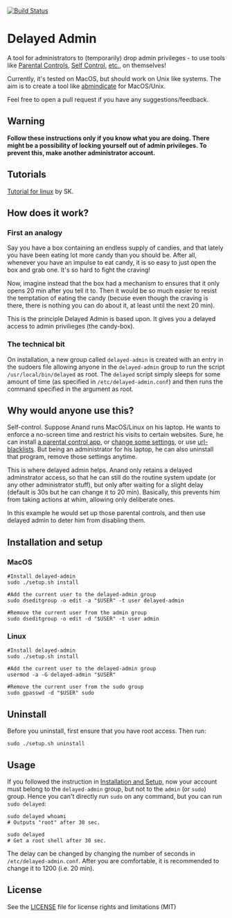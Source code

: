 [![Build Status](https://travis-ci.org/miheerdew/delayed-admin.png)](https://travis-ci.org/miheerdew/delayed-admin)
# Delayed Admin

A tool for administrators to (temporarily) drop admin privileges - to use tools like [Parental Controls](https://support.apple.com/kb/PH18571), [Self Control](http://selfcontrolapp.com), [etc.](https://github.com/miheerdew/delayed-admin/wiki/Tools), on themselves!

Currently, it's tested on MacOS, but should work on Unix like systems. The aim is to create a tool like [abmindicate](http://www.pluckeye.net/abmindicate.html) for MacOS/Unix.

Feel free to open a pull request if you have any suggestions/feedback.

## Warning
**Follow these instructions only if you know what you are doing. There might be a possibility of locking yourself out of admin privileges. To prevent this, make another administrator account.**

## Tutorials
[Tutorial for linux](https://www.ostechnix.com/delayed-admin-temporarily-drop-admin-privileges-administrators/) by SK.

## How does it work?

### First an analogy
Say you have a box containing an endless supply of candies, and that lately you have been eating lot more candy than you should be. After all, whenever you have an impulse to eat candy, it is so easy to just open the box and grab one. It's so hard to fight the craving!

 Now, imagine instead that the box had a mechanism to ensures that it only opens 20 min after you tell it to. Then it would be so much easier to resist the temptation of eating the candy (becuse even though the craving is there, there is nothing you can do about it, at least until the next 20 min).

This is the principle Delayed Admin is based upon. It gives you a delayed access to admin privilieges (the candy-box).

### The technical bit

On installation, a new group called `delayed-admin` is created with an entry in the sudoers file allowing anyone in the `delayed-admin` group to run the script `/usr/local/bin/delayed` as root. The `delayed` script simply sleeps for some amount of time (as specified in `/etc/delayed-admin.conf`) and then runs the command specified in the argument as root.


## Why would anyone use this?

 Self-control. Suppose Anand runs MacOS/Linux on his laptop. He wants to enforce a no-screen time and restrict his visits to certain websites. Sure, he can install [a parental control app](http://www.noobslab.com/2017/01/timekpr-parental-control-application.html), or [change some settings](https://serverfault.com/a/139794), or use [url-blacklists](https://github.com/StevenBlack/hosts). But being an administrator for his laptop, he can also uninstall that program, remove those settings anytime.

This is where delayed admin helps. Anand only retains a delayed adminstrator access, so that he can still do the routine system update (or any other administrator stuff), but only after waiting for a slight delay (default is 30s but he can change it to 20 min). Basically, this prevents him from taking actions at whim, allowing only deliberate ones.

In this example he would set up those parental controls, and then use delayed admin to deter him from disabling them.

## Installation and setup

### MacOS

```
#Install delayed-admin
sudo ./setup.sh install

#Add the current user to the delayed-admin group
sudo dseditgroup -o edit -a "$USER" -t user delayed-admin

#Remove the current user from the admin group
sudo dseditgroup -o edit -d "$USER" -t user admin
```

### Linux

```
#Install delayed-admin
sudo ./setup.sh install

#Add the current user to the delayed-admin group
usermod -a -G delayed-admin "$USER"

#Remove the current user from the sudo group
sudo gpasswd -d "$USER" sudo
```

## Uninstall
Before you uninstall, first ensure that you have root access. Then run:

```
sudo ./setup.sh uninstall
```

## Usage

If you followed the instruction in [Installation and Setup](#installation-and-setup), now your account must belong to the `delayed-admin` group, but not to the `admin` (or `sudo`) group. Hence you can't directly run `sudo` on any command, but you can run `sudo delayed`:

```
sudo delayed whoami
# Outputs "root" after 30 sec.

sudo delayed
# Get a root shell after 30 sec.
```

The delay can be changed by changing the number of seconds in `/etc/delayed-admin.conf`. After you are comfortable, it is recommended to change it to 1200 (i.e. 20 min).

## License

See the [LICENSE](LICENSE) file for license rights and limitations (MIT)

